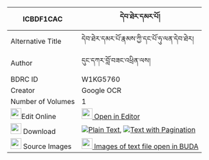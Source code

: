 |ICBDF1CAC|དེབ་ཐེར་དམར་པོ། 
| --- | --- 
|Alternative Title |དེབ་ཐེར་དམར་པོ་རྣམས་ཀྱི་དང་པོ་ཧུ་ལན་དེབ་ཐེར།
|Author| དུང་དཀར་བློ་བཟང་འཕྲིན་ལས།
|BDRC ID | W1KG5760
|Creator | Google OCR
|Number of Volumes| 1
|<img width="25" src="https://img.icons8.com/color/25/000000/edit-property.png">Edit Online| [<img width="25" src="https://avatars.githubusercontent.com/u/45091458?s=200&v=4"> Open in Editor](http://editor.openpecha.org/ICBDF1CAC)
|<img width="25" src="https://img.icons8.com/fluent/48/000000/download-2.png"/>  Download | [![](https://img.icons8.com/color/20/000000/txt.png)Plain Text](https://github.com/Openpecha/ICBDF1CAC/releases/download/v1/debter_marpo_plain_ICBDF1CAC.zip), [![](https://img.icons8.com/color/20/000000/txt.png)Text with Pagination](https://github.com/Openpecha/ICBDF1CAC/releases/download/v1/debter_marpo_pages_ICBDF1CAC.zip)
|<img width="25" src="https://img.icons8.com/plasticine/100/000000/pictures-folder.png"/>  Source Images | [<img width="25" src="https://library.bdrc.io/icons/BUDA-small.svg"> Images of text file open in BUDA](https://library.bdrc.io/show/bdr:W1KG5760)